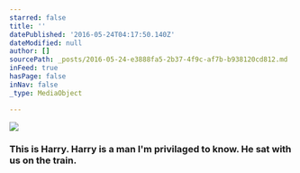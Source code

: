 ```yaml
---
starred: false
title: ''
datePublished: '2016-05-24T04:17:50.140Z'
dateModified: null
author: []
sourcePath: _posts/2016-05-24-e3888fa5-2b37-4f9c-af7b-b938120cd812.md
inFeed: true
hasPage: false
inNav: false
_type: MediaObject

---
```

![](https://the-grid-user-content.s3-us-west-2.amazonaws.com/5bc17a2d-6e9d-4e47-b5e8-26620f24fbdc.jpg)

### This is Harry. Harry is a man I'm privilaged to know. He sat with us on the train.